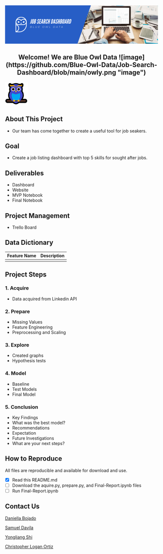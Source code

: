 ![Header](https://github.com/Blue-Owl-Data/Job-Search-Dashboard/blob/main/Blue_Owl_Data_Banner.png "Header")

<h2 align = "center"> <b> Welcome! We are Blue Owl Data ![image](https://github.com/Blue-Owl-Data/Job-Search-Dashboard/blob/main/owly.png "image") </b>
</h2>


![image](https://github.com/Blue-Owl-Data/Job-Search-Dashboard/blob/main/owly.png "image")


## About This Project 
- Our team has come together to create a useful tool for job seakers. 

## Goal
- Create a job listing dashboard with top 5 skills for sought after jobs.


## Deliverables
- Dashboard
- Website
- MVP Notebook
- Final Notebook

## Project Management 
- Trello Board

## Data Dictionary
| Feature Name                | Description                                                   |
|-----------------------------|---------------------------------------------------------------|
|                             |                                                               |



## Project Steps
### 1. Acquire
- Data acquired from Linkedin API

### 2. Prepare
- Missing Values
- Feature Engineering
- Preprocessing and Scaling

### 3. Explore
- Created graphs
- Hypothesis tests 

### 4. Model
- Baseline
- Test Models
- Final Model
	
### 5. Conclusion
- Key Findings
- What was the best model?
- Recommendations
- Expectation
- Future Investigations
- What are your next steps?


## How to Reproduce
All files are reproducible and available for download and use.
- [x] Read this README.md
- [ ] Download the aquire.py, prepare.py, and Final-Report.ipynb files
- [ ] Run Final-Report.ipynb

## Contact Us 
[Daniella Bojado](https://github.com/dbojado)

[Samuel Davila](https://github.com/SamuelD-Data)

[Yongliang Shi](https://github.com/Yongliang-Shi)

[Christopher Logan Ortiz](https://github.com/Promeos)


